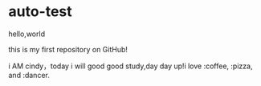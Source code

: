 # auto-test

hello,world

this is my first repository on GitHub!

 i AM cindy，today i will good good study,day day up!i love :coffee, :pizza, and :dancer.
